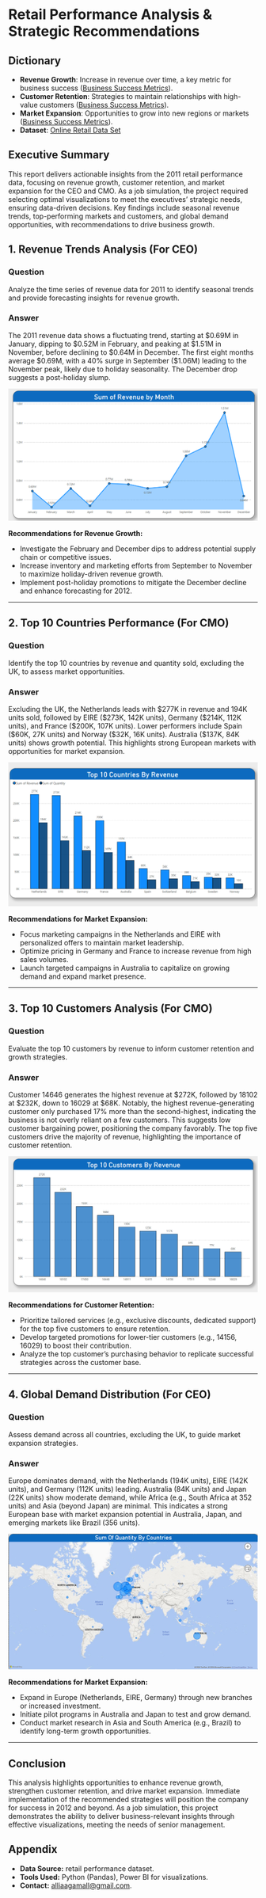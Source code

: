 # Retail Performance Analysis & Strategic Recommendations

## Dictionary
- **Revenue Growth**: Increase in revenue over time, a key metric for business success ([Business Success Metrics](https://asana.com/resources/success-metrics-examples)).
- **Customer Retention**: Strategies to maintain relationships with high-value customers ([Business Success Metrics](https://asana.com/resources/success-metrics-examples)).
- **Market Expansion**: Opportunities to grow into new regions or markets ([Business Success Metrics](https://asana.com/resources/success-metrics-examples)).
- **Dataset**: [Online Retail Data Set](https://view.officeapps.live.com/op/view.aspx?src=https%3A%2F%2Fcdn.theforage.com%2Fvinternships%2Fcompanyassets%2FifobHAoMjQs9s6bKS%2F5XsFFJu2oCLdmYJW2%2F1654309626143%2FOnline%2520Retail%2520Data%2520Set.xlsx&wdOrigin=BROWSELINK)

## Executive Summary
This report delivers actionable insights from the 2011 retail performance data, focusing on revenue growth, customer retention, and market expansion for the CEO and CMO. As a job simulation, the project required selecting optimal visualizations to meet the executives’ strategic needs, ensuring data-driven decisions. Key findings include seasonal revenue trends, top-performing markets and customers, and global demand opportunities, with recommendations to drive business growth.

## 1. Revenue Trends Analysis (For CEO)
### Question
Analyze the time series of revenue data for 2011 to identify seasonal trends and provide forecasting insights for revenue growth.

### Answer
The 2011 revenue data shows a fluctuating trend, starting at \$0.69M in January, dipping to \$0.52M in February, and peaking at \$1.51M in November, before declining to \$0.64M in December. The first eight months average \$0.69M, with a 40% surge in September (\$1.06M) leading to the November peak, likely due to holiday seasonality. The December drop suggests a post-holiday slump.

![Chart 1: Revenue Trends by Month 2011](charts/revenue_trends_2011.PNG)

**Recommendations for Revenue Growth:**
- Investigate the February and December dips to address potential supply chain or competitive issues.
- Increase inventory and marketing efforts from September to November to maximize holiday-driven revenue growth.
- Implement post-holiday promotions to mitigate the December decline and enhance forecasting for 2012.

---

## 2. Top 10 Countries Performance (For CMO)
### Question
Identify the top 10 countries by revenue and quantity sold, excluding the UK, to assess market opportunities.

### Answer
Excluding the UK, the Netherlands leads with \$277K in revenue and 194K units sold, followed by EIRE (\$273K, 142K units), Germany (\$214K, 112K units), and France (\$200K, 107K units). Lower performers include Spain (\$60K, 27K units) and Norway (\$32K, 16K units). Australia (\$137K, 84K units) shows growth potential. This highlights strong European markets with opportunities for market expansion.

![Chart 2: Top 10 Countries by Revenue and Quantity](charts/top_10_countries.PNG)

**Recommendations for Market Expansion:**
- Focus marketing campaigns in the Netherlands and EIRE with personalized offers to maintain market leadership.
- Optimize pricing in Germany and France to increase revenue from high sales volumes.
- Launch targeted campaigns in Australia to capitalize on growing demand and expand market presence.

---

## 3. Top 10 Customers Analysis (For CMO)
### Question
Evaluate the top 10 customers by revenue to inform customer retention and growth strategies.

### Answer
Customer 14646 generates the highest revenue at $272K, followed by 18102 at \$232K, down to 16029 at \$68K. Notably, the highest revenue-generating customer only purchased 17% more than the second-highest, indicating the business is not overly reliant on a few customers. This suggests low customer bargaining power, positioning the company favorably. The top five customers drive the majority of revenue, highlighting the importance of customer retention.

![Chart 3: Top 10 Customers by Revenue](charts/top_10_customers.PNG)

**Recommendations for Customer Retention:**
- Prioritize tailored services (e.g., exclusive discounts, dedicated support) for the top five customers to ensure retention.
- Develop targeted promotions for lower-tier customers (e.g., 14156, 16029) to boost their contribution.
- Analyze the top customer’s purchasing behavior to replicate successful strategies across the customer base.

---

## 4. Global Demand Distribution (For CEO)
### Question
Assess demand across all countries, excluding the UK, to guide market expansion strategies.

### Answer
Europe dominates demand, with the Netherlands (194K units), EIRE (142K units), and Germany (112K units) leading. Australia (84K units) and Japan (22K units) show moderate demand, while Africa (e.g., South Africa at 352 units) and Asia (beyond Japan) are minimal. This indicates a strong European base with market expansion potential in Australia, Japan, and emerging markets like Brazil (356 units).

![Chart 4: Global Demand by Countries](charts/global_demand_map.PNG)

**Recommendations for Market Expansion:**
- Expand in Europe (Netherlands, EIRE, Germany) through new branches or increased investment.
- Initiate pilot programs in Australia and Japan to test and grow demand.
- Conduct market research in Asia and South America (e.g., Brazil) to identify long-term growth opportunities.

---

## Conclusion
This analysis highlights opportunities to enhance revenue growth, strengthen customer retention, and drive market expansion. Immediate implementation of the recommended strategies will position the company for success in 2012 and beyond. As a job simulation, this project demonstrates the ability to deliver business-relevant insights through effective visualizations, meeting the needs of senior management.

## Appendix
- **Data Source:** retail performance dataset.
- **Tools Used:** Python (Pandas), Power BI for visualizations.
- **Contact:** [alliaagamall@gmail.com](alliaagamall@gmail.com).